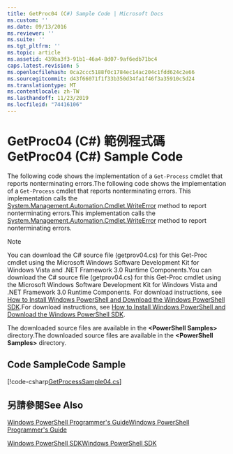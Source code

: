 ```yaml
---
title: GetProc04 (C#) Sample Code | Microsoft Docs
ms.custom: ''
ms.date: 09/13/2016
ms.reviewer: ''
ms.suite: ''
ms.tgt_pltfrm: ''
ms.topic: article
ms.assetid: 439ba3f3-91b1-46a4-8d07-9af6edb71bc4
caps.latest.revision: 5
ms.openlocfilehash: 0ca2ccc5188f0c1784ec14ac204c1fdd624c2e66
ms.sourcegitcommit: d43f66071f1f33b350d34fa1f46f3a35910c5d24
ms.translationtype: MT
ms.contentlocale: zh-TW
ms.lasthandoff: 11/23/2019
ms.locfileid: "74416106"
---
```

# <a name="getproc04-c-sample-code"></a><span data-ttu-id="43bd2-102">GetProc04 (C#) 範例程式碼</span><span class="sxs-lookup"><span data-stu-id="43bd2-102">GetProc04 (C#) Sample Code</span></span>

<span data-ttu-id="43bd2-103">The following code shows the implementation of a `Get-Process` cmdlet that reports nonterminating errors.</span><span class="sxs-lookup"><span data-stu-id="43bd2-103">The following code shows the implementation of a `Get-Process` cmdlet that reports nonterminating errors.</span></span> <span data-ttu-id="43bd2-104">This implementation calls the [System.Management.Automation.Cmdlet.WriteError](/dotnet/api/System.Management.Automation.Cmdlet.WriteError) method to report nonterminating errors.</span><span class="sxs-lookup"><span data-stu-id="43bd2-104">This implementation calls the [System.Management.Automation.Cmdlet.WriteError](/dotnet/api/System.Management.Automation.Cmdlet.WriteError) method to report nonterminating errors.</span></span>

> [!NOTE]
> <span data-ttu-id="43bd2-105">You can download the C# source file (getprov04.cs) for this Get-Proc cmdlet using the Microsoft Windows Software Development Kit for Windows Vista and .NET Framework 3.0 Runtime Components.</span><span class="sxs-lookup"><span data-stu-id="43bd2-105">You can download the C# source file (getprov04.cs) for this Get-Proc cmdlet using the Microsoft Windows Software Development Kit for Windows Vista and .NET Framework 3.0 Runtime Components.</span></span> <span data-ttu-id="43bd2-106">For download instructions, see [How to Install Windows PowerShell and Download the Windows PowerShell SDK](/powershell/scripting/developer/installing-the-windows-powershell-sdk).</span><span class="sxs-lookup"><span data-stu-id="43bd2-106">For download instructions, see [How to Install Windows PowerShell and Download the Windows PowerShell SDK](/powershell/scripting/developer/installing-the-windows-powershell-sdk).</span></span>
>
> <span data-ttu-id="43bd2-107">The downloaded source files are available in the **\<PowerShell Samples>** directory.</span><span class="sxs-lookup"><span data-stu-id="43bd2-107">The downloaded source files are available in the **\<PowerShell Samples>** directory.</span></span>

## <a name="code-sample"></a><span data-ttu-id="43bd2-108">Code Sample</span><span class="sxs-lookup"><span data-stu-id="43bd2-108">Code Sample</span></span>

[!code-csharp[GetProcessSample04.cs](../../../../powershell-sdk-samples/SDK-2.0/csharp/GetProcessSample04/GetProcessSample04.cs#L11-L98 "GetProcessSample04.cs")]

## <a name="see-also"></a><span data-ttu-id="43bd2-109">另請參閱</span><span class="sxs-lookup"><span data-stu-id="43bd2-109">See Also</span></span>

[<span data-ttu-id="43bd2-110">Windows PowerShell Programmer's Guide</span><span class="sxs-lookup"><span data-stu-id="43bd2-110">Windows PowerShell Programmer's Guide</span></span>](./windows-powershell-programmer-s-guide.md)

[<span data-ttu-id="43bd2-111">Windows PowerShell SDK</span><span class="sxs-lookup"><span data-stu-id="43bd2-111">Windows PowerShell SDK</span></span>](../windows-powershell-reference.md)
